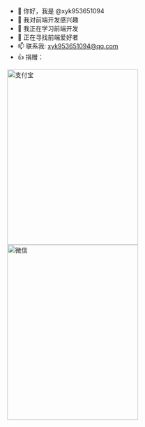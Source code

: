 - 👋 你好，我是 @xyk953651094
- 👀 我对前端开发感兴趣
- 🌱 我正在学习前端开发
- 💞️ 正在寻找前端爱好者
- 📫 联系我: xyk953651094@qq.com
- 👍 捐赠：
<img src="https://user-images.githubusercontent.com/28004442/201457531-2faa47a9-107f-4ac9-86a7-54a8ee7c99be.JPG" width = "300" height = "400" alt="支付宝" />

<img src="https://user-images.githubusercontent.com/28004442/201457534-f9f72a4e-90af-420a-90a1-cc0e6059edb5.JPG" width = "300" height = "400" alt="微信"/>

<!---
XYK953651094/XYK953651094 is a ✨ special ✨ repository because its `README.md` (this file) appears on your GitHub profile.
You can click the Preview link to take a look at your changes.
--->

